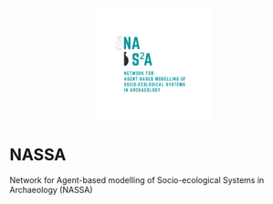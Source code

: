 <p align="center">
  <img src="https://github.com/Archaeology-ABM/NASA/raw/main/assets/css/Logo.png" width = 200>
</p>

# NASSA
Network for Agent-based modelling of Socio-ecological Systems in Archaeology (NASSA)
